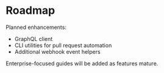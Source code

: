# Roadmap

Planned enhancements:

- GraphQL client
- CLI utilities for pull request automation
- Additional webhook event helpers

Enterprise-focused guides will be added as features mature.
